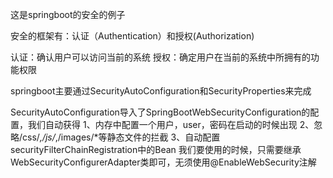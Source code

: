 这是springboot的安全的例子

安全的框架有：认证（Authentication）和授权(Authorization)

认证：确认用户可以访问当前的系统
授权：确定用户在当前的系统中所拥有的功能权限

springboot主要通过SecurityAutoConfiguration和SecurityProperties来完成


SecurityAutoConfiguration导入了SpringBootWebSecurityConfiguration的配置，我们自动获得
1、内存中配置一个用户，user，密码在启动的时候出现
2、忽略/css/*,/js/*,/images/*等静态文件的拦截
3、自动配置securityFilterChainRegistration中的Bean
我们要使用的时候，只需要继承WebSecurityConfigurerAdapter类即可，无须使用@EnableWebSecurity注解